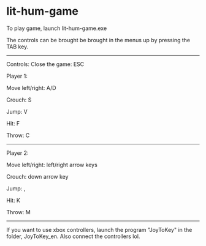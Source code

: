 # lit-hum-game

To play game, launch lit-hum-game.exe

The controls can be brought be brought in the menus up by pressing the TAB key.

--------------------------------------
Controls:
Close the game: ESC

Player 1:

Move left/right: A/D

Crouch: S

Jump: 	V

Hit:	F

Throw: 	C

---

Player 2:

Move left/right: left/right arrow keys

Crouch: down arrow key

Jump: 	,

Hit: 	K

Throw: 	M

--------------------------------------

If you want to use xbox controllers, launch the program "JoyToKey" in the
folder, JoyToKey_en. Also connect the controllers lol. 
